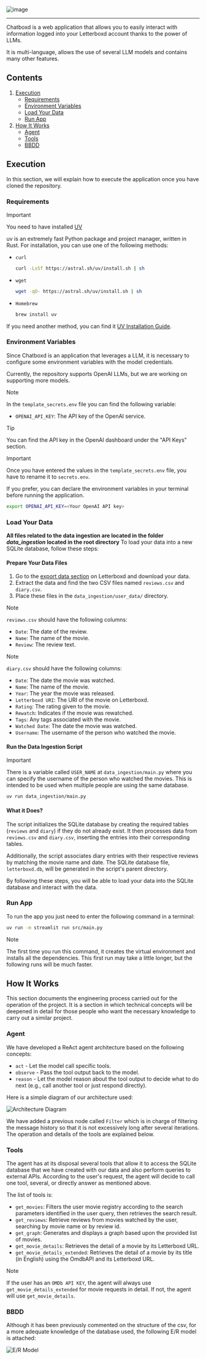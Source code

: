 ![image](https://github.com/user-attachments/assets/e2f778f5-8ae4-465f-9362-250b8914c7ba)

---

Chatboxd is a web application that allows you to easily interact with information logged into your Letterboxd account thanks to the power of LLMs.

It is multi-language, allows the use of several LLM models and contains many other features.

## Contents

1. [Execution](#execution)
    - [Requirements](#requirements)
    - [Environment Variables](#environment-variables)
    - [Load Your Data](#load-your-data)
    - [Run App](#run-app)
2. [How It Works](#how-it-works)
    - [Agent](#agent)
    - [Tools](#tools)
    - [BBDD](#bbdd)

## Execution

In this section, we will explain how to execute the application once you have cloned the repository.

### Requirements

> [!IMPORTANT]
> You need to have installed [UV](https://docs.astral.sh/uv/)

uv is an extremely fast Python package and project manager, written in Rust. For installation, you can use one of the following methods:

-   `curl`

    ```bash
    curl -LsSf https://astral.sh/uv/install.sh | sh
    ```

-   `wget`

    ```bash
    wget -qO- https://astral.sh/uv/install.sh | sh
    ```

-   `Homebrew`

    ```bash
    brew install uv
    ```

If you need another method, you can find it [UV Installation Guide](https://docs.astral.sh/uv/getting-started/installation/).

### Environment Variables

Since Chatboxd is an application that leverages a LLM, it is necessary to configure some environment variables with the model credentials.

Currently, the repository supports OpenAI LLMs, but we are working on supporting more models.

> [!NOTE]
> In the `template_secrets.env` file you can find the following variable:
>
> -   `OPENAI_API_KEY`: The API key of the OpenAI service.

> [!TIP]
> You can find the API key in the OpenAI dashboard under the "API Keys" section.

> [!IMPORTANT]
> Once you have entered the values in the `template_secrets.env` file, you have to rename it to `secrets.env`.

If you prefer, you can declare the environment variables in your terminal before running the application.

```bash
export OPENAI_API_KEY=<Your OpenAI API key>
```

### Load Your Data

**All files related to the data ingestion are located in the folder _data_ingestion_ located in the root directory**
To load your data into a new SQLite database, follow these steps:

#### Prepare Your Data Files

1. Go to the [export data section](https://letterboxd.com/settings/data/) on Letterboxd and download your data.
2. Extract the data and find the two CSV files named `reviews.csv` and `diary.csv`.
3. Place these files in the `data_ingestion/user_data/` directory.

> [!NOTE]
> `reviews.csv` should have the following columns:
> -   `Date`: The date of the review.
> -   `Name`: The name of the movie.
> -   `Review`: The review text.

> [!NOTE]
>  `diary.csv` should have the following columns:
> -   `Date`: The date the movie was watched.
> -   `Name`: The name of the movie.
> -   `Year`: The year the movie was released.
> -   `Letterboxd URI`: The URI of the movie on Letterboxd.
> -   `Rating`: The rating given to the movie.
> -   `Rewatch`: Indicates if the movie was rewatched.
> -   `Tags`: Any tags associated with the movie.
> -   `Watched Date`: The date the movie was watched.
> -   `Username`: The username of the person who watched the movie.

#### Run the Data Ingestion Script

> [!IMPORTANT]
> There is a variable called `USER_NAME` at `data_ingestion/main.py` where you can specify the username of the person who watched the movies. This is intended to be used when multiple people are using the same database.

```bash
uv run data_ingestion/main.py
```

#### What it Does?

The script initializes the SQLite database by creating the required tables (`reviews` and `diary`) if they do not already exist. It then processes data from `reviews.csv` and `diary.csv`, inserting the entries into their corresponding tables.

Additionally, the script associates diary entries with their respective reviews by matching the movie name and date. The SQLite database file, `letterboxd.db`, will be generated in the script's parent directory.

By following these steps, you will be able to load your data into the SQLite database and interact with the data.

### Run App

To run the app you just need to enter the following command in a terminal:

```bash
uv run -m streamlit run src/main.py
```

> [!NOTE]
> The first time you run this command, it creates the virtual environment and installs all the dependencies. This first run may take a little longer, but the following runs will be much faster.

## How It Works

This section documents the engineering process carried out for the operation of the project. It is a section in which technical concepts will be deepened in detail for those people who want the necessary knowledge to carry out a similar project.

### Agent

We have developed a ReAct agent architecture based on the following concepts:

-   `act` - Let the model call specific tools.
-   `observe` - Pass the tool output back to the model.
-   `reason` - Let the model reason about the tool output to decide what to do next (e.g., call another tool or just respond directly).

Here is a simple diagram of our architecture used:

![Architecture Diagram](https://github.com/user-attachments/assets/e48dedcc-73a0-4e05-9b40-ad28871eacb7)

We have added a previous node called `Filter` which is in charge of filtering the message history so that it is not excessively long after several iterations.
The operation and details of the tools are explained below.

### Tools

The agent has at its disposal several tools that allow it to access the SQLite database that we have created with our data and also perform queries to external APIs. According to the user's request, the agent will decide to call one tool, several, or directly answer as mentioned above.

The list of tools is:

-   `get_movies`: Filters the user movie registry according to the search parameters identified in the user query, then retrieves the search result.
-   `get_reviews`: Retrieve reviews from movies watched by the user, searching by movie name or by review id.
-   `get_graph`: Generates and displays a graph based upon the provided list of movies.
-   `get_movie_details`: Retrieves the detail of a movie by its Letterboxd URL.
-   `get_movie_details_extended`: Retrieves the detail of a movie by its title (in English) using the OmdbAPI and its Letterboxd URL.

> [!NOTE]
> If the user has an `OMDb API KEY`, the agent will always use `get_movie_details_extended` for movie requests in detail. If not, the agent will use `get_movie_details`.

### BBDD

Although it has been previously commented on the structure of the csv, for a more adequate knowledge of the database used, the following E/R model is attached:

![E/R Model](https://github.com/user-attachments/assets/47c8e353-c457-4a1a-ac9d-25731a78afc9)
